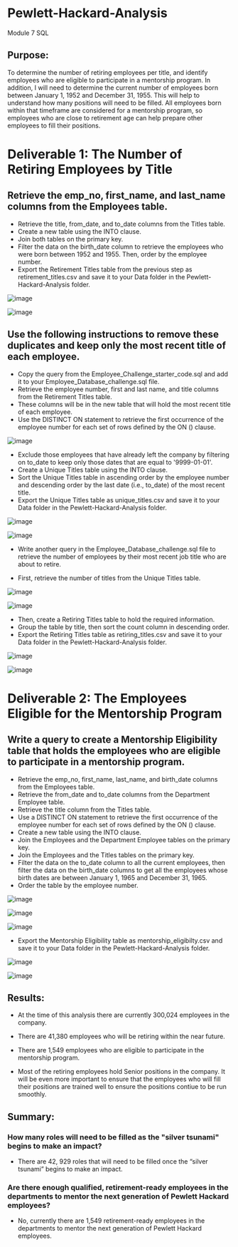 # Pewlett-Hackard-Analysis
Module 7 SQL
## Purpose:
To determine the number of retiring employees per title, and identify employees who are eligible to participate in a mentorship program. In addition, I will need to determine the current number of employees born between January 1, 1952 and December 31, 1955. This will help to understand how many positions will need to be filled. All employees born within that timeframe are considered for a mentorship program, so employees who are close to retirement age can help prepare other employees to fill their positions.

# Deliverable 1: The Number of Retiring Employees by Title

## Retrieve the emp_no, first_name, and last_name columns from the Employees table.
* Retrieve the title, from_date, and to_date columns from the Titles table.
* Create a new table using the INTO clause.
* Join both tables on the primary key.
* Filter the data on the birth_date column to retrieve the employees who were born between 1952 and 1955. Then, order by the employee number.
* Export the Retirement Titles table from the previous step as retirement_titles.csv and save it to your Data folder in the Pewlett-Hackard-Analysis folder.

![image](https://user-images.githubusercontent.com/87340105/154817800-67e3fd07-6cc1-4981-86fb-9c2369668783.png)

![image](https://user-images.githubusercontent.com/87340105/154817727-2e84e0be-7ab0-46c1-836b-c21abf5bca10.png)

## Use the following instructions to remove these duplicates and keep only the most recent title of each employee.

* Copy the query from the Employee_Challenge_starter_code.sql and add it to your Employee_Database_challenge.sql file.
* Retrieve the employee number, first and last name, and title columns from the Retirement Titles table.
* These columns will be in the new table that will hold the most recent title of each employee.
* Use the DISTINCT ON statement to retrieve the first occurrence of the employee number for each set of rows defined by the ON () clause.

![image](https://user-images.githubusercontent.com/87340105/154817873-0fbceb0a-832b-474d-82ff-9ddfc2a15bb3.png)

* Exclude those employees that have already left the company by filtering on to_date to keep only those dates that are equal to '9999-01-01'.
* Create a Unique Titles table using the INTO clause.
* Sort the Unique Titles table in ascending order by the employee number and descending order by the last date (i.e., to_date) of the most recent title.
* Export the Unique Titles table as unique_titles.csv and save it to your Data folder in the Pewlett-Hackard-Analysis folder.

![image](https://user-images.githubusercontent.com/87340105/154817952-5d8bd2bc-ab6a-48f9-bb71-97d5ebc5621f.png)

![image](https://user-images.githubusercontent.com/87340105/154818018-526815b4-a312-443d-a8ac-133075ada8ea.png)

* Write another query in the Employee_Database_challenge.sql file to retrieve the number of employees by their most recent job title who are about to retire.

* First, retrieve the number of titles from the Unique Titles table.

![image](https://user-images.githubusercontent.com/87340105/154818145-cc726589-7d32-4507-b268-f856596800c1.png)

![image](https://user-images.githubusercontent.com/87340105/154818168-7b4e531e-2f71-4c9d-96a3-c26bdd007c6b.png)

* Then, create a Retiring Titles table to hold the required information.
* Group the table by title, then sort the count column in descending order.
* Export the Retiring Titles table as retiring_titles.csv and save it to your Data folder in the Pewlett-Hackard-Analysis folder.

![image](https://user-images.githubusercontent.com/87340105/154818233-42e374e8-c64e-4a77-9a01-d4b8b29d1faf.png)

![image](https://user-images.githubusercontent.com/87340105/154818294-201c9b9e-b390-4129-8744-f0dfafa93abf.png)

# Deliverable 2: The Employees Eligible for the Mentorship Program

## Write a query to create a Mentorship Eligibility table that holds the employees who are eligible to participate in a mentorship program.

* Retrieve the emp_no, first_name, last_name, and birth_date columns from the Employees table.
* Retrieve the from_date and to_date columns from the Department Employee table.
* Retrieve the title column from the Titles table.
* Use a DISTINCT ON statement to retrieve the first occurrence of the employee number for each set of rows defined by the ON () clause.
* Create a new table using the INTO clause.
* Join the Employees and the Department Employee tables on the primary key.
* Join the Employees and the Titles tables on the primary key.
* Filter the data on the to_date column to all the current employees, then filter the data on the birth_date columns to get all the employees whose birth dates are between January 1, 1965 and December 31, 1965.
* Order the table by the employee number.

![image](https://user-images.githubusercontent.com/87340105/154818698-73c1d32c-f71c-4a87-870a-50f20fc292a9.png)

![image](https://user-images.githubusercontent.com/87340105/154818706-685957d2-7b71-4c00-b88d-d9036cbaa4eb.png)

![image](https://user-images.githubusercontent.com/87340105/154818739-03de640b-cbc5-4c4b-b26c-7273641f00ca.png)

* Export the Mentorship Eligibility table as mentorship_eligibilty.csv and save it to your Data folder in the Pewlett-Hackard-Analysis folder.

![image](https://user-images.githubusercontent.com/87340105/154818767-92b424ec-3562-41b2-abf9-2e952bdbb1ba.png)

![image](https://user-images.githubusercontent.com/87340105/154818828-d7e76e97-9727-4701-9465-a276f0518089.png)

## Results: 
* At the time of this analysis there are currently 300,024 employees in the company. 

* There are 41,380 employees who will be retiring within the near future.

* There are 1,549 employees who are eligible to participate in the mentorship program.	

* Most of the retiring employees hold Senior positions in the company. It will be even more important to ensure that the employees who will fill their positions are trained well to ensure the positions contiue to be run smoothly. 


## Summary: 
### How many roles will need to be filled as the "silver tsunami" begins to make an impact?
  - There are 42, 929 roles that will need to be filled once the “silver tsunami” begins to make an impact.

### Are there enough qualified, retirement-ready employees in the departments to mentor the next generation of Pewlett Hackard employees?
  - No, currently there are 1,549 retirement-ready employees in the departments to mentor the next generation of Pewlett Hackard employees. 
